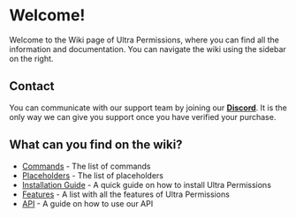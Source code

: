 # Welcome!
Welcome to the Wiki page of Ultra Permissions, where you can find all the information and documentation. You can navigate the wiki using the sidebar on the right.
<br>

## Contact
You can communicate with our support team by joining our **[Discord](https://discord.gg/3JuHDm8)**. It is the only way we can give you support once you have verified your purchase.
<br>

## What can you find on the wiki?
- [Commands](./overview/commands.md) - The list of commands
- [Placeholders](./overview/placeholders.md) - The list of placeholders
- [Installation Guide](./installation) - A quick guide on how to install Ultra Permissions
- [Features](./features) - A list with all the features of Ultra Permissions
- [API](./api) - A guide on how to use our API
